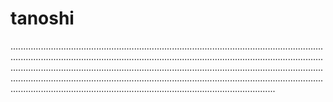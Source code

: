 # tanoshi
.........................................................................................................................................................................................................................................................................................................................................................................................................................................................................................................................................................................................................................